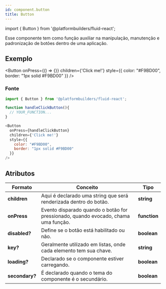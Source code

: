 ```yaml
---
id: component.button
title: Button
---
```


<!-- Component declaration begin -->

import { Button } from '@platformbuilders/fluid-react';

<!-- Component declaration end -->

<!-- Documentation begin -->

Esse componente tem como função auxiliar na manipulação, manutenção e padronização de botões dentro de uma aplicação.

## Exemplo

<Button
  onPress={() => {}}
  children={'Click me!'}
  style={{
    color: "#F9BD00",
    border: "1px solid #F9BD00"
  }}
/>


### Fonte
```javascript
import { Button } from '@platformbuilders/fluid-react';

function handleClickButton(){
  // YOUR_FUNCTION...
}

<Button
  onPress={handleClickButton}
  children={'Click me!'}
  style={{
    color: "#F9BD00",
    border: "1px solid #F9BD00"
  }}
/>
```

## Atributos

| Formato        | Conceito      | Tipo   |
| ------|-----|-----|
| **children**  	| Aqui é declarado uma string que será renderizada dentro do botão.	| **string** 	|
| **onPress** 	| Evento disparado quando o botão for pressionado, quando evocado, chama uma função. 	| **function** 	|
| **disabled?** 	| Define se o botão está habilitado ou não.	| **boolean** 	|
| **key?** 	| Geralmente utilizado em listas, onde cada elemento tem sua chave. 	| **string** 	|
| **loading?** 	| Declarado se o componente estiver carregando. 	| **boolean** 	|
| **secondary?** 	| É declarado quando o tema do componente é o secundário. 	| **boolean** 	|

<!-- 
| **transparent?** 	| Estilo da forma a ser renderizada, podendo ser: *circle, rounded* ou *square* 	| **string** 	|
| **type?** 	| Estilo da forma a ser renderizada, podendo ser: *circle, rounded* ou *square* 	| **string** 	|
-->

<!-- Documentation end -->
